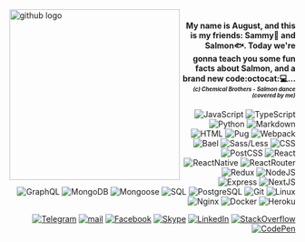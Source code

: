 <img align="left" height="300px" alt="github logo" title="asshole :3" src="https://camo.githubusercontent.com/e15e75521862be103c834df436a8f9e075c945e5/68747470733a2f2f6d656469612e67697068792e636f6d2f6d656469612f6475334a336358797a686a3735494f6776412f67697068792e676966" />

<span markdown="1" align="right">

#### My name is August, and this is my friends: Sammy:tropical_fish: and Salmon:fish:. Today we're gonna teach you some fun facts about Salmon, and a brand new code:octocat::computer:... *<sub><sup>(c) Chemical Brothers - Salmon dance (covered by me)*</sup></sub>

![JavaScript](https://img.shields.io/badge/-JavaScript-000?&logo=JavaScript) ![TypeScript](https://img.shields.io/badge/-TypeScript-000?&logo=TypeScript&logoColor=007ACC) ![Python](https://img.shields.io/badge/-Python-000?&logo=python) ![Markdown](https://img.shields.io/badge/-Markdown-000?&logo=markdown) ![HTML](https://img.shields.io/badge/-HTML-000?&logo=html5) ![Pug](https://img.shields.io/badge/-Pug/Jade-000?&logo=html5) ![Webpack](https://img.shields.io/badge/-Webpack-000?&logo=webpack) ![Bael](https://img.shields.io/badge/-Babel-000?&logo=babel) ![Sass/Less](https://img.shields.io/badge/-Sass/Less-000?&logo=Sass) ![CSS](https://img.shields.io/badge/-CSS-000?&logo=css3) ![PostCSS](https://img.shields.io/badge/-PostCSS-000?&logo=postcss) ![React](https://img.shields.io/badge/-React-000?&logo=react) ![ReactNative](https://img.shields.io/badge/-React_Native-000?&logo=react) ![ReactRouter](https://img.shields.io/badge/-React_Router-000?&logo=react-router) ![Redux](https://img.shields.io/badge/-Redux-000?&logo=redux) ![NodeJS](https://img.shields.io/badge/-NodeJS-000?&logo=Node.js) ![Express](https://img.shields.io/badge/-Express-000?&logo=Node.js) ![NextJS](https://img.shields.io/badge/-NextJS-000?&logo=Next.js) ![GraphQL](https://img.shields.io/badge/-QraphQL-000?&logo=graphql) ![MongoDB](https://img.shields.io/badge/-MongoDB-000?&logo=mongodb) ![Mongoose](https://img.shields.io/badge/-Mongoose-000?&logo=mongodb) ![SQL](https://img.shields.io/badge/-SQL-000?&logo=MySQL) ![PostgreSQL](https://img.shields.io/badge/-PostgreSQL-000?&logo=postgresql) ![Git](https://img.shields.io/badge/-Git-000?&logo=git) ![Linux](https://img.shields.io/badge/-unix-000?&logo=linux) ![Nginx](https://img.shields.io/badge/-Nginx-000?&logo=nginx) ![Docker](https://img.shields.io/badge/-Docker-000?&logo=docker) ![Heroku](https://img.shields.io/badge/-Heroku-000?&logo=heroku)

[![Telegram](https://img.shields.io/badge/-telegram-000?&logo=telegram)](http://t.me/bringmetheaugust) [![mail](https://img.shields.io/badge/-mail-000?&logo=gmail)](mailto:bringmetheaugust@gmail.com) [![Facebook](https://img.shields.io/badge/-Facebook-000?&logo=facebook)](http://facebook.com/bringmetheaugust) [![Skype](https://img.shields.io/badge/-Skype-000?&logo=skype)](skype:paipo0?chat) [![LinkedIn](https://img.shields.io/badge/-LinkedIn-000?&logo=linkedin)](https://www.linkedin.com/in/andrew-slabous-8b46a7199?lipi=urn%3Ali%3Apage%3Ad_flagship3_profile_view_base_contact_details%3BdxlFJDgAR62MnTZgOOcWzA%3D%3D) [![StackOverflow](https://img.shields.io/badge/-StackOverflow-000?&logo=stackoverflow)](https://ru.stackoverflow.com/users/310984/%d0%90%d0%b2%d0%b3%d1%83%d1%81%d1%82) [![CodePen](https://img.shields.io/badge/-CodePen-000?&logo=codepen)](https://codepen.io/august_august)

</span>
